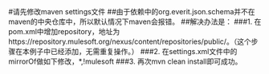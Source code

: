 #请先修改maven settings文件
##由于依赖中的org.everit.json.schema并不在maven的中央仓库中，所以默认情况下maven会报错。
##解决办法是：
###1. 在pom.xml中增加repository，地址为https://repository.mulesoft.org/nexus/content/repositories/public/。（这个步骤在本例子中已经添加，无需重复操作。）
###2. 在settings.xml文件中的mirrorOf做如下修改，<mirrorOf>*,!mulesoft</mirrorOf>
###3. 再次mvn clean install即可成功。